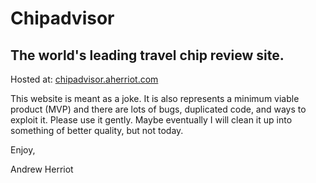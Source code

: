 # Chipadvisor

## The world's leading travel chip review site.

Hosted at: [chipadvisor.aherriot.com](https://chipadvisor.aherriot.com)

This website is meant as a joke. It is also represents a minimum viable product (MVP) and there are lots of bugs, duplicated code, and ways to exploit it. Please use it gently. Maybe eventually I will clean it up into something of better quality, but not today.

Enjoy,

Andrew Herriot
